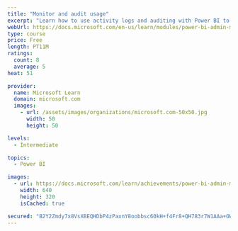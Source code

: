 ```yaml
---
title: "Monitor and audit usage"
excerpt: "Learn how to use activity logs and auditing with Power BI to monitor and inspect user activity in a Power BI environment."
webUrl: https://docs.microsoft.com/en-us/learn/modules/power-bi-admin-monitor/
type: course
price: Free
length: PT11M
ratings:
  count: 8
  average: 5
heat: 51

provider:
  name: Microsoft Learn
  domain: microsoft.com
  images:
    - url: /assets/images/organizations/microsoft.com-50x50.jpg
      width: 50
      height: 50

levels:
  - Intermediate

topics:
  - Power BI

images:
  - url: https://docs.microsoft.com/learn/achievements/power-bi-admin-monitor-social.png
    width: 640
    height: 320
    isCached: true

secured: "B2Y2Zmdy7x8VsXBEQHDbP4zPaxnY8oobbsc60kH+f4Fr8+QH783r7W1AAa+OWL3FBI3SINTOh3L1Ucoe3emVXxA6mbO8srC2hFP/J1kgPvBwXPPHV5CHFAhSyVKvabakhHm1ABhw50lvRMYXGUqpLVL0bZi7b1kQNdFW+QwHTEFVDAlDF+bwxCB2WP9aY0TV1V9JmCYX2lGUwv99ERBg4hsktlOkt0zo+KBAf66x4rxXON6S/d/toRrVoJfqCfn9N8/gkxNYv309O4yYHWeBe1W4SOFtE5nzRsae8kYs4PeM1LvXW+yhw6id5ZyOAWXN35629y+giIeGtZ1M7UeOOe0VrZgLoYhCk9vfKmCyjGIvqT3l0iMIaGd4vLNW59xHB3MR811gRIXXeBvL71/EtT7j1mGGYRIBQhofBTQUqy0=;EKuXEGAD1OPinInT42Gv5Q=="
---
```


